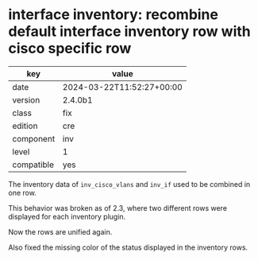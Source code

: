 [//]: # (werk v2)
# interface inventory: recombine default interface inventory row with cisco specific row

key        | value
---------- | ---
date       | 2024-03-22T11:52:27+00:00
version    | 2.4.0b1
class      | fix
edition    | cre
component  | inv
level      | 1
compatible | yes

The inventory data of `inv_cisco_vlans` and `inv_if` used to be combined in one row.

This behavior was broken as of 2.3, where two different rows were displayed for each 
inventory plugin.

Now the rows are unified again.

Also fixed the missing color of the status displayed in the inventory rows.

